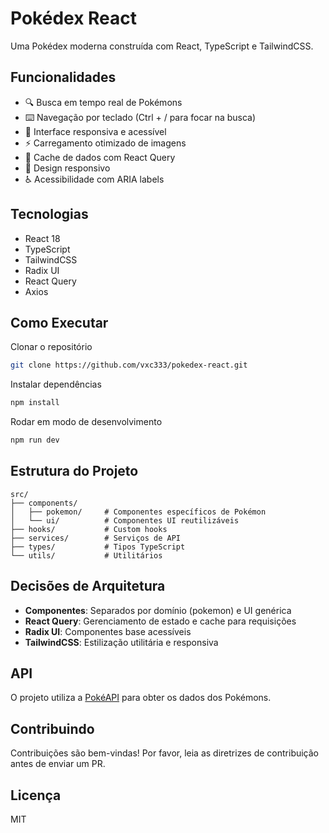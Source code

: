 # Pokédex React

Uma Pokédex moderna construída com React, TypeScript e TailwindCSS.

## Funcionalidades

- 🔍 Busca em tempo real de Pokémons
- ⌨️ Navegação por teclado (Ctrl + / para focar na busca)
- 🎨 Interface responsiva e acessível
- ⚡ Carregamento otimizado de imagens
- 🔄 Cache de dados com React Query
- 📱 Design responsivo
- ♿ Acessibilidade com ARIA labels

## Tecnologias

- React 18
- TypeScript
- TailwindCSS
- Radix UI
- React Query
- Axios

## Como Executar

Clonar o repositório

```bash
git clone https://github.com/vxc333/pokedex-react.git
```

Instalar dependências

```bash
npm install
```

Rodar em modo de desenvolvimento

```bash
npm run dev
```

## Estrutura do Projeto

```
src/
├── components/
│   ├── pokemon/     # Componentes específicos de Pokémon
│   └── ui/          # Componentes UI reutilizáveis
├── hooks/           # Custom hooks
├── services/        # Serviços de API
├── types/           # Tipos TypeScript
└── utils/           # Utilitários
```

## Decisões de Arquitetura

- **Componentes**: Separados por domínio (pokemon) e UI genérica
- **React Query**: Gerenciamento de estado e cache para requisições
- **Radix UI**: Componentes base acessíveis
- **TailwindCSS**: Estilização utilitária e responsiva

## API

O projeto utiliza a [PokéAPI](https://pokeapi.co/) para obter os dados dos Pokémons.

## Contribuindo

Contribuições são bem-vindas! Por favor, leia as diretrizes de contribuição antes de enviar um PR.

## Licença

MIT
